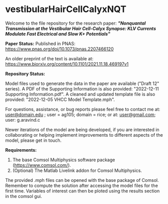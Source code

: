# vestibularHairCellCalyxNQT
Welcome to the file repository for the research paper: 
***"Nonquantal Transmission at the Vestibular Hair Cell-Calyx Synapse: KLV Currents Modulate Fast Electrical and Slow K+ Potentials"***

**Paper Status:** Published in PNAS: https://www.pnas.org/doi/10.1073/pnas.2207466120

An older preprint of the text is available at: https://www.biorxiv.org/content/10.1101/2021.11.18.469197v1

**Repository Status:** 

Model files used to generate the data in the paper are available ("Draft 12" series). A PDF of the Supporting Information is also provided: "2022-12-11 Supporting Information.pdf". A cleaned and updated template file is also provided: "2022-12-05 VHCC Model Template.mph".

For questions, assistance, or bug reports please feel free to contact me at: user@domain.edu ; user = ag105; domain = rice; 
or at: user@gmail.com; user: g.aravind.c

Newer iterations of the model are being developed, if you are interested in collaborating or helping implement improvements to different aspects of the model, please get in touch.

**Requirements:**
1) The base Comsol Multiphysics software package (https://www.comsol.com/).
2) (Optional) The Matlab Livelink addon for Comsol Multiphysics.

The provided .mph files can be opened with the base package of Comsol.
Remember to compute the solution after accessing the model files for the first time. Variables of interest can then be ploted using the results section in the comsol gui.
